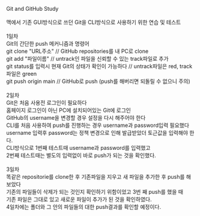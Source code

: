 Git and GitHub Study<br>
<br>
맥에서 기존 GUI방식으로 쓰던 Git을 CLI방식으로 사용하기 위한 연습 및 테스트<br>
<br>
1일차<br>
Git의 간단한 push 메커니즘과 명령어<br>
git clone "URL주소" // GitHub repositories를 내 PC로 clone<br>
git add "파일이름" // untrack인 파일을 신뢰할 수 있는 track파일로 추가<br>
git status를 입력시 현재 Git의 상태가 확인이 가능하다 // untrack파일은 red, track파일은 green<br>
git push origin main // GitHub로 push (push를 해버리면 되돌릴 수 없으니 주의)<br>
<br>
2일차<br>
Git은 처음 사용전 로그인이 필요하다<br>
홈페이지 로그인이 아닌 PC에 설치되어있는 Git에 로그인<br>
GitHub의 username을 변경할 경우 설정을 다시 해주어야 한다<br>
CLI를 처음 사용하여 push를 진행하는 경우 username과 password입력 필요했다<br>
username 입력후 password는 정책 변경으로 인해 발급받았더 토근값을 입력해야 한다.<br>
CLI방식으로 1번째 테스트때 username과 password를 입력했고<br>
2번째 테스트때는 별도의 입력없이 바로 push가 되는 것을 확인했다.<br>
<br>
3일차 <br>
똑같은 repositorie를 clone한 후 기존파일을 지우고 새 파일을 추가한 후 push를 해보았다<br>
기존의 파일들이 삭제가 되는 것인지 확인하기 위함이었고 3번 째 push를 했을 때<br>
기존 파일은 그대로 있고 새로운 파일이 추가가 된 것을 확인하였다.<br>
4일차에는 폴더와 그 안의 파일들의 대한 push결과를 확인할 예정이다.<br>
